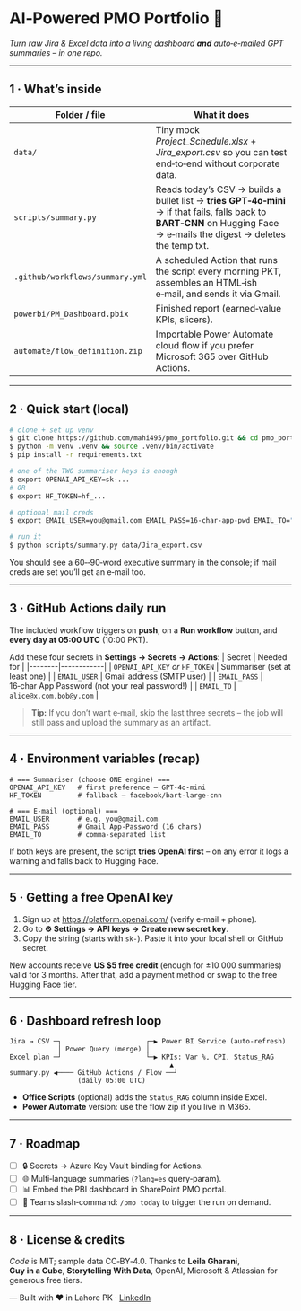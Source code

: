# AI‑Powered PMO Portfolio 🚀

*Turn raw Jira & Excel data into a living dashboard **and** auto‑e‑mailed GPT summaries – in one repo.*

---

## 1 · What’s inside

| Folder / file | What it does |
|---------------|-------------|
| `data/` | Tiny mock *Project_Schedule.xlsx* + *Jira_export.csv* so you can test end‑to‑end without corporate data. |
| `scripts/summary.py` | Reads today’s CSV → builds a bullet list → **tries GPT‑4o‑mini** → if that fails, falls back to **BART‑CNN** on Hugging Face → e‑mails the digest → deletes the temp txt. |
| `.github/workflows/summary.yml` | A scheduled Action that runs the script every morning PKT, assembles an HTML‑ish e‑mail, and sends it via Gmail. |
| `powerbi/PM_Dashboard.pbix` | Finished report (earned‑value KPIs, slicers). |
| `automate/flow_definition.zip` | Importable Power Automate cloud flow if you prefer Microsoft 365 over GitHub Actions. |

---

## 2 · Quick start (local)
```bash
# clone + set up venv
$ git clone https://github.com/mahi495/pmo_portfolio.git && cd pmo_portfolio
$ python -m venv .venv && source .venv/bin/activate
$ pip install -r requirements.txt

# one of the TWO summariser keys is enough
$ export OPENAI_API_KEY=sk‑...
# OR
$ export HF_TOKEN=hf_...

# optional mail creds
$ export EMAIL_USER=you@gmail.com EMAIL_PASS=16‑char‑app‑pwd EMAIL_TO="team@example.com"

# run it
$ python scripts/summary.py data/Jira_export.csv
```
You should see a 60‑‑90‑word executive summary in the console; if mail creds are set you’ll get an e‑mail too.

---

## 3 · GitHub Actions daily run
The included workflow triggers on **push**, on a **Run workflow** button, and **every day at 05:00 UTC** (10:00 PKT).

Add these four secrets in **Settings → Secrets → Actions**:
| Secret | Needed for |
|--------|------------|
| `OPENAI_API_KEY` *or* `HF_TOKEN` | Summariser (set at least one) |
| `EMAIL_USER` | Gmail address (SMTP user) |
| `EMAIL_PASS` | 16‑char App Password (not your real password!) |
| `EMAIL_TO` | `alice@x.com,bob@y.com` |

> **Tip:** If you don’t want e‑mail, skip the last three secrets – the job will still pass and upload the summary as an artifact.

---

## 4 · Environment variables (recap)
```text
# === Summariser (choose ONE engine) ===
OPENAI_API_KEY   # first preference – GPT‑4o‑mini
HF_TOKEN         # fallback – facebook/bart‑large‑cnn

# === E‑mail (optional) ===
EMAIL_USER       # e.g. you@gmail.com
EMAIL_PASS       # Gmail App‑Password (16 chars)
EMAIL_TO         # comma‑separated list
```
If both keys are present, the script **tries OpenAI first** – on any error it logs a warning and falls back to Hugging Face.

---

## 5 · Getting a free OpenAI key
1. Sign up at <https://platform.openai.com/> (verify e‑mail + phone).  
2. Go to **⚙️ Settings → API keys → Create new secret key**.  
3. Copy the string (starts with `sk‑`). Paste it into your local shell or GitHub secret.

New accounts receive **US $5 free credit** (enough for ±10 000 summaries) valid for 3 months. After that, add a payment method or swap to the free Hugging Face tier.

---

## 6 · Dashboard refresh loop
```
Jira → CSV ─┐                     ┌─▶ Power BI Service (auto‑refresh)
            │ Power Query (merge) │
Excel plan ─┘                     └─▶ KPIs: Var %, CPI, Status_RAG
                                        ▲
summary.py ◀──── GitHub Actions / Flow ──┘
                 (daily 05:00 UTC)
```
* **Office Scripts** (optional) adds the `Status_RAG` column inside Excel.  
* **Power Automate** version: use the flow zip if you live in M365.

---

## 7 · Roadmap
- [ ] 🔒 Secrets → Azure Key Vault binding for Actions.
- [ ] 🌐 Multi‑language summaries (`?lang=es` query‑param).
- [ ] 📊 Embed the PBI dashboard in SharePoint PMO portal.
- [ ] 🤖 Teams slash‑command: `/pmo today` to trigger the run on demand.

---

## 8 · License & credits
*Code* is MIT; sample data CC‑BY‑4.0.
Thanks to **Leila Gharani**, **Guy in a Cube**, **Storytelling With Data**, OpenAI, Microsoft & Atlassian for generous free tiers.

— Built with ❤️ in Lahore PK · [LinkedIn](https://www.linkedin.com/in/hafiz-muhammad-yaseen-545913188/)
